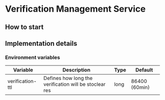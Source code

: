 # Verification Management Service

## How to start

## Implementation details

### Environment variables

| Variable         | Description                                                | Type | Default       |
|------------------|------------------------------------------------------------|------|---------------|
| verification-ttl | Defines how long the verification will be stoclear<br/>res | long | 86400 (60min) |
